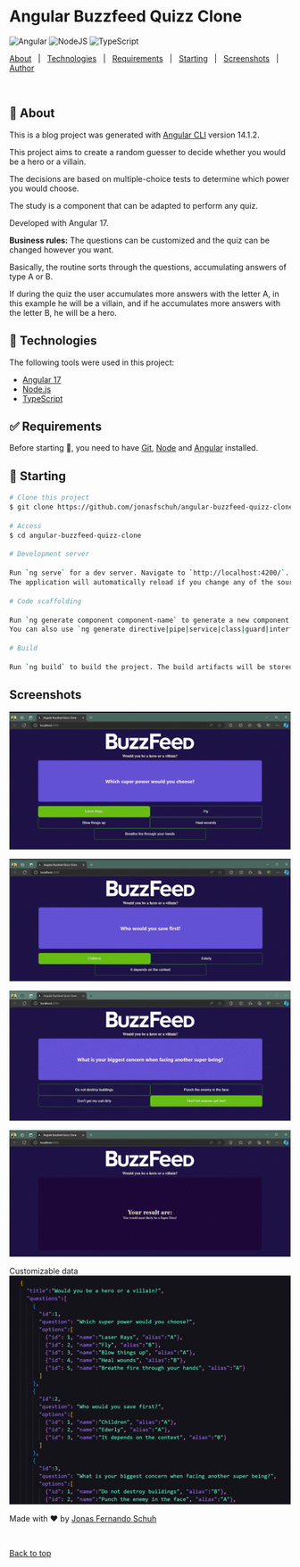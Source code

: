 <h1>Angular Buzzfeed Quizz Clone</h1>

![Angular](https://img.shields.io/badge/angular-%23DD0031.svg?style=for-the-badge&logo=angular&logoColor=white)
![NodeJS](https://img.shields.io/badge/node.js-6DA55F?style=for-the-badge&logo=node.js&logoColor=white)
![TypeScript](https://img.shields.io/badge/typescript-%23007ACC.svg?style=for-the-badge&logo=typescript&logoColor=white)

<p >
  <a href="#dart-about">About</a> &#xa0; | &#xa0; 
  <a href="#rocket-technologies">Technologies</a> &#xa0; | &#xa0;
  <a href="#white_check_mark-requirements">Requirements</a> &#xa0; | &#xa0;
  <a href="#checkered_flag-starting">Starting</a> &#xa0; | &#xa0;
  <a href="#screenshots">Screenshots</a> &#xa0; | &#xa0;  
  <a href="https://github.com/jonasfschuh" target="_blank">Author</a>
</p>

<br>

## :dart: About ##

This is a blog project was generated with [Angular CLI](https://github.com/angular/angular-cli) version 14.1.2.

This project aims to create a random guesser to decide whether you would be a hero or a villain.

The decisions are based on multiple-choice tests to determine which power you would choose.

The study is a component that can be adapted to perform any quiz.

Developed with Angular 17.


**Business rules:**
The questions can be customized and the quiz can be changed however you want.

Basically, the routine sorts through the questions, accumulating answers of type A or B.

If during the quiz the user accumulates more answers with the letter A, in this example he will be a villain, and if he accumulates more answers with the letter B, he will be a hero.

## :rocket: Technologies ##

The following tools were used in this project:

- [Angular 17](https://angular.dev/)
- [Node.js](https://nodejs.org/en/)
- [TypeScript](https://www.typescriptlang.org/)

## :white_check_mark: Requirements ##

Before starting :checkered_flag:, you need to have [Git](https://git-scm.com), [Node](https://nodejs.org/en/) and [Angular](https://angular.dev/) installed.

## :checkered_flag: Starting ##

```bash
# Clone this project
$ git clone https://github.com/jonasfschuh/angular-buzzfeed-quizz-clone.git

# Access
$ cd angular-buzzfeed-quizz-clone 

# Development server

Run `ng serve` for a dev server. Navigate to `http://localhost:4200/`. 
The application will automatically reload if you change any of the source files.

# Code scaffolding

Run `ng generate component component-name` to generate a new component. 
You can also use `ng generate directive|pipe|service|class|guard|interface|enum|module`.

# Build

Run `ng build` to build the project. The build artifacts will be stored in the `dist/` directory.

```

## Screenshots ##

![](https://github.com/jonasfschuh/angular-buzzfeed-quizz-clone/blob/main/src/assets/imgs/screenshot_1.gif?raw=true&sanitize=true)

![](https://github.com/jonasfschuh/angular-buzzfeed-quizz-clone/blob/main/src/assets/imgs/screenshot_2.gif?raw=true&sanitize=true)

![](https://github.com/jonasfschuh/angular-buzzfeed-quizz-clone/blob/main/src/assets/imgs/screenshot_3.gif?raw=true&sanitize=true)

![](https://github.com/jonasfschuh/angular-buzzfeed-quizz-clone/blob/main/src/assets/imgs/screenshot_4.gif?raw=true&sanitize=true)

Customizable data
![](https://github.com/jonasfschuh/angular-buzzfeed-quizz-clone/blob/main/src/assets/imgs/data.gif?raw=true&sanitize=true)


Made with :heart: by <a href="https://github.com/jonasfschuh" target="_blank">Jonas Fernando Schuh</a>

&#xa0;

<a href="#top">Back to top</a>
